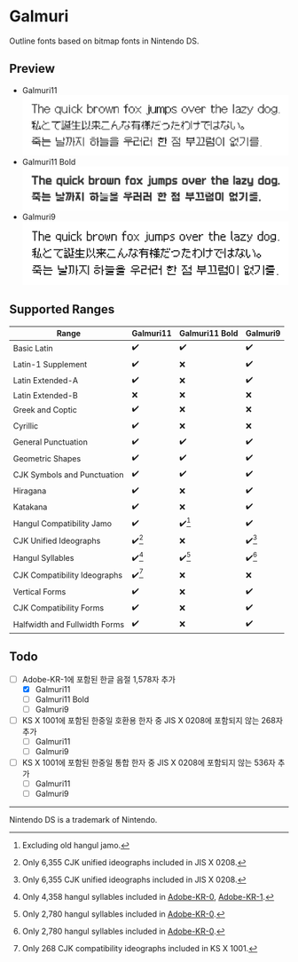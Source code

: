 # Galmuri

Outline fonts based on bitmap fonts in Nintendo DS.

## Preview

- Galmuri11<br>![Galmuri11](./docs/g11.png)
- Galmuri11 Bold<br>![Galmuri11 Bold](./docs/g11b.png)
- Galmuri9<br>![Galmuri9](./docs/g9.png)

## Supported Ranges

| Range                         | Galmuri11          | Galmuri11 Bold     | Galmuri9           |
|-------------------------------|--------------------|--------------------|--------------------|
| Basic Latin                   | :heavy_check_mark: | :heavy_check_mark: | :heavy_check_mark: |
| Latin-1 Supplement            | :heavy_check_mark: | :x:                | :heavy_check_mark: |
| Latin Extended-A              | :heavy_check_mark: | :x:                | :heavy_check_mark: |
| Latin Extended-B              | :x:                | :x:                | :x:                |
| Greek and Coptic              | :heavy_check_mark: | :x:                | :x:                |
| Cyrillic                      | :heavy_check_mark: | :x:                | :x:                |
| General Punctuation           | :heavy_check_mark: | :heavy_check_mark: | :heavy_check_mark: |
| Geometric Shapes              | :heavy_check_mark: | :heavy_check_mark: | :heavy_check_mark: |
| CJK Symbols and Punctuation   | :heavy_check_mark: | :heavy_check_mark: | :heavy_check_mark: |
| Hiragana                      | :heavy_check_mark: | :x:                | :heavy_check_mark: |
| Katakana                      | :heavy_check_mark: | :x:                | :heavy_check_mark: |
| Hangul Compatibility Jamo     | :heavy_check_mark: | :heavy_check_mark:[^old] | :heavy_check_mark: |
| CJK Unified Ideographs        | :heavy_check_mark:[^jis] | :x:                | :heavy_check_mark:[^jis] |
| Hangul Syllables              | :heavy_check_mark:[^han-1] | :heavy_check_mark:[^han] | :heavy_check_mark:[^han] |
| CJK Compatibility Ideographs  | :heavy_check_mark:[^ks] | :x:                | :x:                |
| Vertical Forms                | :heavy_check_mark: | :x:                | :heavy_check_mark: |
| CJK Compatibility Forms       | :heavy_check_mark: | :x:                | :heavy_check_mark: |
| Halfwidth and Fullwidth Forms | :heavy_check_mark: | :x:                | :heavy_check_mark: |

[^old]: Excluding old hangul jamo.
[^han]: Only 2,780 hangul syllables included in [Adobe-KR-0](https://github.com/adobe-type-tools/Adobe-KR#supplement-0adobe-kr-0).
[^han-1]: Only 4,358 hangul syllables included in [Adobe-KR-0](https://github.com/adobe-type-tools/Adobe-KR#supplement-0adobe-kr-0), [Adobe-KR-1](https://github.com/adobe-type-tools/Adobe-KR#supplement-0adobe-kr-1).
[^jis]: Only 6,355 CJK unified ideographs included in JIS X 0208.
[^ks]: Only 268 CJK compatibility ideographs included in KS X 1001.

## Todo

- [ ] Adobe-KR-1에 포함된 한글 음절 1,578자 추가
  - [x] Galmuri11
  - [ ] Galmuri11 Bold
  - [ ] Galmuri9
- [ ] KS X 1001에 포함된 한중일 호환용 한자 중 JIS X 0208에 포함되지 않는 268자 추가
  - [ ] Galmuri11
  - [ ] Galmuri9
- [ ] KS X 1001에 포함된 한중일 통합 한자 중 JIS X 0208에 포함되지 않는 536자 추가
  - [ ] Galmuri11
  - [ ] Galmuri9

----

Nintendo DS is a trademark of Nintendo.
